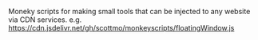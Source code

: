 Moneky scripts for making small tools that can be injected to any website via CDN services.
e.g. https://cdn.jsdelivr.net/gh/scottmo/monkeyscripts/floatingWindow.js
